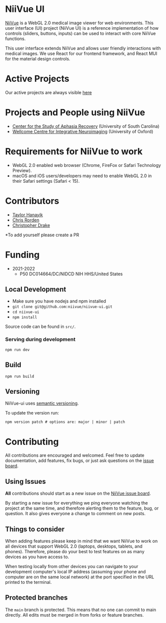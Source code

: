 # NiiVue UI

[NiiVue](https://github.com/niivue/niivue) is a WebGL 2.0 medical image viewer for web environments. This user interface (UI) project (NiiVue UI) is a reference implementation of how controls (sliders, buttons, inputs) can be used to interact with core NiiVue functions. 

This user interface extends NiiVue and allows user friendly interactions with medical images. We use React for our frontend framework, and React MUI for the material design controls. 

# Active Projects

Our active projects are always visible [here](https://github.com/orgs/niivue/projects)

# Projects and People using NiiVue

- [Center for the Study of Aphasia Recovery](https://cstar.sc.edu/) (University of South Carolina)
- [Wellcome Centre for Integrative Neuroimaging](https://www.win.ox.ac.uk/) (University of Oxford)


# Requirements for NiiVue to work  

- WebGL 2.0 enabled web browser (Chrome, FireFox or Safari Technology Preview).
- macOS and iOS users/developers may need to enable WebGL 2.0 in their Safari settings (Safari < 15).

# Contributors

- [Taylor Hanayik](https://github.com/hanayik)
- [Chris Rorden](https://github.com/neurolabusc)
- [Christopher Drake](https://github.com/cdrake)

*To add yourself please create a PR

# Funding

- 2021-2022
  - P50 DC014664/DC/NIDCD NIH HHS/United States

## Local Development

- Make sure you have nodejs and npm installed
- `git clone git@github.com:niivue/niivue-ui.git`
- `cd niivue-ui`
- `npm install`

Source code can be found in `src/`.

### Serving during development

```
npm run dev
```

## Build

```
npm run build
```


## Versioning

NiiVue-ui uses [semantic versioning](https://semver.org/). 

To update the version run:

```
npm version patch # options are: major | minor | patch
```

# Contributing

All contributions are encouraged and welcomed. Feel free to update documentation, add features, fix bugs, or just ask questions on the [issue board](https://github.com/niivue/niivue-ui/issues). 

## Using Issues

**All** contributions should start as a new issue on the [NiiVue issue board](https://github.com/niivue/niivue-ui/issues). 

By starting a new issue for everything we ping everyone watching the project at the same time, and therefore alerting them to the feature, bug, or question. It also gives everyone a change to comment on new posts. 

## Things to consider

When adding features please keep in mind that we want NiiVue to work on all devices that support WebGL 2.0 (laptops, desktops, tablets, and phones). Therefore, please do your best to test features on as many devices as you have access to. 

When testing locally from other devices you can navigate to your development computer's local IP address (assuming your phone and computer are on the same local network) at the port specified in the URL printed to the terminal.

## Protected branches

The `main` branch is protected. This means that no one can commit to main directly. All edits must be merged in from forks or feature branches. 
